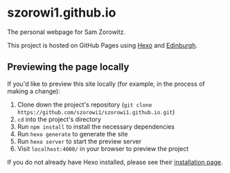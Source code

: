 # szorowi1.github.io

The personal webpage for Sam Zorowitz.

This project is hosted on GitHub Pages using [Hexo](https://hexo.io/docs/) and [Edinburgh](https://github.com/sharvaridesai/hexo-theme-edinburgh).

## Previewing the page locally

If you'd like to preview this site locally (for example, in the process of making a change):

1. Clone down the project's repository (`git clone https://github.com/szorowi1/szorowi1.github.io.git`)
2. `cd` into the project's directory
3. Run `npm install` to install the necessary dependencies
4. Run `hexo generate` to generate the site
5. Run `hexo server` to start the preview server
6. Visit `localhost:4000/` in your browser to preview the project

If you do not already have Hexo installed, please see their [installation page](https://hexo.io/docs/#Installation).
